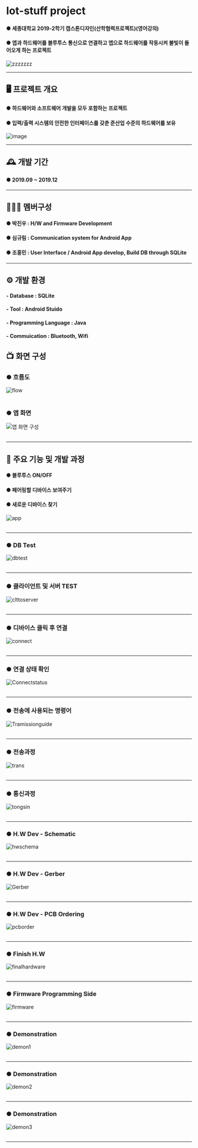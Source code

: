 # Iot-stuff project  
#### ● 세종대학교 2019-2학기 캡스톤디자인(산학협력프로젝트)(영어강의) <br>
#### ● 앱과 하드웨어를 블루투스 통신으로 연결하고 앱으로 하드웨어를 작동시켜 불빛이 들어오게 하는 프로젝트    
![zzzzzzz](https://github.com/devopingz/Iot-stuff/assets/56243414/307fa07b-9ed2-4668-b3d2-fb68ce46ca48)

---
## 🖥️ 프로젝트 개요
#### ● 하드웨어와 소프트웨어 개발을 모두 포함하는 프로젝트<br>
#### ● 입력/출력 시스템의 안전한 인터페이스를 갖춘 준산업 수준의 하드웨어를 보유<br>
![image](https://github.com/devopingz/Iot-stuff/assets/56243414/d225d055-611f-48d0-ab02-fc9a2683333f)
<br>

---
## 🕰️ 개발 기간
#### ● 2019.09 ~ 2019.12

---
## 🧑‍🤝‍🧑 멤버구성
#### ● 박진우 : H/W and Firmware Development
#### ● 심규림 : Communication system for Android App
#### ● 조홍민 : User Interface / Android App develop, Build DB through SQLite 
---

## ⚙️ 개발 환경
#### - **Database** : SQLite
#### - **Tool** : Android Stuido
#### - **Programming Language** : Java
#### - **Commuication** : Bluetooth, Wifi

## 📺 화면 구성 
### ● 흐름도
![flow](https://github.com/devopingz/Iot-stuff/assets/56243414/4c0e2dbf-3970-4684-a978-afae9aacb100)</br></br>
### ● 앱 화면
![앱 화면 구성](https://github.com/devopingz/Iot-stuff/assets/56243414/174e5255-212d-46ff-97ba-aa922e5e4234)</br></br>

---
## 📌 주요 기능 및 개발 과정
#### ● 블루투스 ON/OFF
#### ● 페어링할 디바이스 보여주기
#### ● 새로운 디바이스 찾기
![app](https://github.com/devopingz/Iot-stuff/assets/56243414/d428246b-4619-4fcd-8d93-8b115950ff31)
</br></br>

---
### ● DB Test
![dbtest](https://github.com/devopingz/Iot-stuff/assets/56243414/8979e73a-c742-4148-a330-b2fa90b65f0c)
</br></br>

---
### ● 클라이언트 및 서버 TEST
![clttoserver](https://github.com/devopingz/Iot-stuff/assets/56243414/b0dc0e85-80cc-4717-bf8c-64320664b422)
</br></br>

---
### ● 디바이스 클릭 후 연결
![connect](https://github.com/devopingz/Iot-stuff/assets/56243414/ab8a9bbf-04a5-48c2-a08e-834bccdbb778)
</br></br>

---
### ● 연결 상태 확인
![Connectstatus](https://github.com/devopingz/Iot-stuff/assets/56243414/5beeccd4-5a57-4ee1-954f-9d9784d9ea93)
</br></br>

---
### ● 전송에 사용되는 명령어
![Tramissionguide](https://github.com/devopingz/Iot-stuff/assets/56243414/8317157c-bb84-46e6-a875-378119a55762)
</br></br>

---
### ● 전송과정
![trans](https://github.com/devopingz/Iot-stuff/assets/56243414/7e8cab69-9f41-441f-8f74-7fe07144789b)
</br></br>

---
### ● 통신과정
![tongsin](https://github.com/devopingz/Iot-stuff/assets/56243414/c232a2af-b02e-436b-a009-4c5396845108)
</br></br>

---
### ● H.W Dev - Schematic
![hwschema](https://github.com/devopingz/Iot-stuff/assets/56243414/977d338a-28eb-47ba-b0eb-2142ccd9805b)
</br></br>

---
### ● H.W Dev - Gerber
![Gerber](https://github.com/devopingz/Iot-stuff/assets/56243414/e0f110af-cf62-4f31-8e06-08848544f402)
</br></br>

---
### ● H.W Dev - PCB Ordering
![pcborder](https://github.com/devopingz/Iot-stuff/assets/56243414/ca2009ee-b95e-4101-b79e-93394e8dd3cd)
</br></br>

---
### ● Finish H.W
![finalhardware](https://github.com/devopingz/Iot-stuff/assets/56243414/caeb1f07-0dcf-415c-ba4d-ed6b8a1478d2)
</br></br>

---
### ● Firmware Programming Side
![firmware](https://github.com/devopingz/Iot-stuff/assets/56243414/777c83ea-0da5-4a83-87e3-94fd5551e90b)
</br></br>

---
### ● Demonstration
![demon1](https://github.com/devopingz/Iot-stuff/assets/56243414/445808fd-9f04-4705-9385-c4570961ed87)
</br></br>

---
### ● Demonstration
![demon2](https://github.com/devopingz/Iot-stuff/assets/56243414/045ab9cd-5f3f-47af-8b42-ab461dad32b9)
</br></br>

---
### ● Demonstration
![demon3](https://github.com/devopingz/Iot-stuff/assets/56243414/3974448a-5df8-4d90-81fb-a7f88dab92cc)
</br></br>

---
